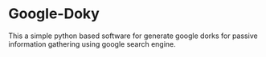 # Google-Doky
This a simple python based software for generate google dorks for passive information gathering using google search engine.
